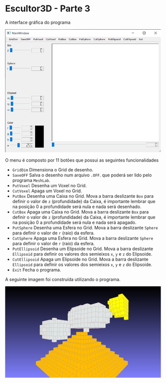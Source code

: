 # Escultor3D - Parte 3

A interface gráfica do programa

<img src="img/tela-inicial.png">

O menu é composto por 11 botões que possui as seguintes funcionalidades

* `GridDim` Dimensiona o Grid de desenho.
* `SaveOFF` Salva o desenho num arquivo `.OFF`. que poderá ser lido pelo programa `MeshLab`.
* `PutVoxel` Desenha um Voxel no Grid.
* `CutVoxel` Apaga um Voxel no Grid.
* `PutBox` Desenha uma Caixa no Grid. Mova a barra deslizante `Box` para definir o valor de `z` (profundidade) da Caixa, é importante lembrar que na posição 0 a profundidade será nula e nada será desenhado.
* `CutBox` Apaga uma Caixa no Grid. Mova a barra deslizante `Box` para definir o valor de `z` (profundidade) da Caixa, é importante lembrar que na posição 0 a profundidade será nula e nada será apagado.
* `PutSphere` Desenha uma Esfera no Grid. Mova a barra deslizante `Sphere` para definir o valor de `r` (raio) da esfera.
* `CutSphere` Apaga uma Esfera no Grid. Mova a barra deslizante `Sphere` para definir o valor de `r` (raio) da esfera.
* `PutEllipsoid` Desenha um Elipsoide no Grid. Mova a barra deslizante `Ellipsoid` para definir os valores dos semieixos `x`, `y` e `z` do Elipsoide.
* `CutEllipsoid` Apaga um Elipsoide no Grid. Mova a barra deslizante `Ellipsoid` para definir os valores dos semieixos `x`, `y` e `z` do Elipsoide.
* `Exit` Fecha o programa.


A seguinte imagem foi construída utilizando o programa.

<img src="img/piramide00.png">
